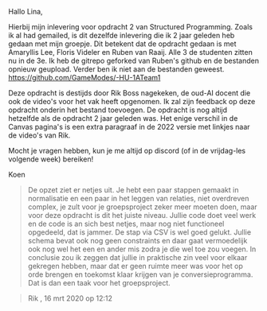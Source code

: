 Hallo Lina,

Hierbij mijn inlevering voor opdracht 2 van Structured Programming. 
Zoals ik al had gemailed, is dit dezelfde inlevering die ik 2 jaar geleden heb gedaan met mijn groepje. 
Dit betekent dat de opdracht gedaan is met Amaryllis Lee, Floris Videler en Ruben van Raaij. 
Alle 3 de studenten zitten nu in de 3e. Ik heb de gitrepo geforked van Ruben's github en de bestanden opnieuw geupload. 
Verder ben ik niet aan de bestanden geweest.
https://github.com/GameModes/-HU-1ATeam1

Deze opdracht is destijds door Rik Boss nagekeken, de oud-AI docent die ook de video's voor het vak heeft opgenomen. 
Ik zal zijn feedback op deze opdracht onderin het bestand toevoegen. 
De opdracht is nog altijd hetzelfde als de opdracht 2 jaar geleden was. 
Het enige verschil in de Canvas pagina's is een extra paragraaf in de 2022 versie met linkjes naar de video's van Rik.

Mocht je vragen hebben, kun je me altijd op discord (of in de vrijdag-les volgende week) bereiken!

Koen

> De opzet ziet er netjes uit. Je hebt een paar stappen gemaakt in normalisatie en een paar in het leggen van relaties, 
> niet overdreven complex, je zult voor je groepsproject zeker meer moeten doen, maar voor deze opdracht is dit het juiste niveau.
> Jullie code doet veel werk en de code is an sich best netjes, 
> maar nog niet functioneel opgedeeld, dat is jammer. De stap via CSV is wel goed gelukt. 
> Jullie schema bevat ook nog geen constraints en daar gaat vermoedelijk ook nog wel het een en ander mis zodra je die wel toe zou voegen. 
> In conclusie zou ik zeggen dat jullie in praktische zin veel voor elkaar gekregen hebben, 
> maar dat er geen ruimte meer was voor het op orde brengen en toekomst klaar krijgen van je conversieprogramma. 
> Dat is dan een taak voor het groepsproject.

>Rik , 16 mrt 2020 op 12:12
